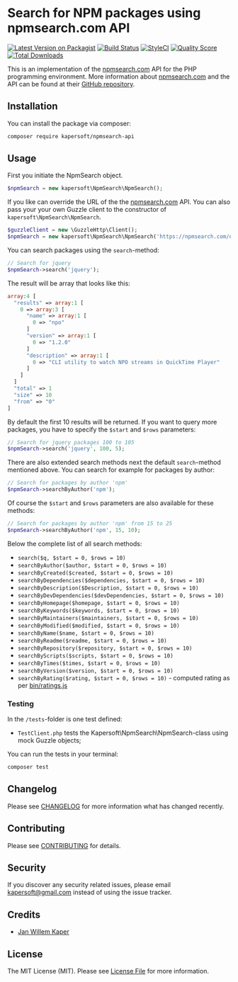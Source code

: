 # Search for NPM packages using npmsearch.com API

[![Latest Version on Packagist](https://img.shields.io/packagist/v/kapersoft/npmsearch-api.svg?style=flat-square)](https://packagist.org/packages/kapersoft/npmsearch-api)
[![Build Status](https://img.shields.io/travis/kapersoft/npmsearch-api/master.svg?style=flat-square)](https://travis-ci.org/kapersoft/npmsearch-api)
[![StyleCI](https://styleci.io/repos/125428771/shield?branch=master)](https://styleci.io/repos/125428771)
[![Quality Score](https://img.shields.io/scrutinizer/g/kapersoft/npmsearch-api.svg?style=flat-square)](https://scrutinizer-ci.com/g/kapersoft/npmsearch-api)
[![Total Downloads](https://img.shields.io/packagist/dt/kapersoft/npmsearch-api.svg?style=flat-square)](https://packagist.org/packages/kapersoft/npmsearch-api)

This is an implementation of the [npmsearch.com](https://npmsearch.com) API for the PHP programming environment. More information about [npmsearch.com](https://npmsearch.com) and the API can be found at their [GitHub repository](https://github.com/nodesource/npmsearch).
## Installation

You can install the package via composer:

```bash
composer require kapersoft/npmsearch-api
```

## Usage

First you initiate the NpmSearch object.

``` php
$npmSearch = new kapersoft\NpmSearch\NpmSearch();
```

If you like can override the URL of the the [npmsearch.com](https://npmsearch.com) API. You can also pass your your own Guzzle client to the constructor of `kapersoft\NpmSearch\NpmSearch`.

``` php
$guzzleClient = new \GuzzleHttp\Client();
$npmSearch = new kapersoft\NpmSearch\NpmSearch('https://npmsearch.com/query', $guzzleClient);
```

You can search packages using the `search`-method:

``` php
// Search for jquery
$npmSearch->search('jquery');
```

The result will be array that looks like this:

``` php
array:4 [
  "results" => array:1 [
    0 => array:3 [
      "name" => array:1 [
        0 => "npo"
      ]
      "version" => array:1 [
        0 => "1.2.0"
      ]
      "description" => array:1 [
        0 => "CLI utility to watch NPO streams in QuickTime Player"
      ]
    ]
  ]
  "total" => 1
  "size" => 10
  "from" => "0"
]
```

By default the first 10 results will be returned. If you want to query more packages, you have to specify the `$start` and `$rows` parameters:

``` php
// Search for jquery packages 100 to 105
$npmSearch->search('jquery', 100, 5);
```

There are also extended search methods next the default `search`-method mentioned above. You can search for example for packages by author:

``` php
// Search for packages by author 'npm'
$npmSearch->searchByAuthor('npm');
```

Of course the `$start` and `$rows` parameters are also available for these methods:

``` php
// Search for packages by author 'npm' from 15 to 25
$npmSearch->searchByAuthor('npm', 15, 10);
```

Below the complete list of all search methods:

- `search($q, $start = 0, $rows = 10)`
- `searchByAuthor($author, $start = 0, $rows = 10)`
- `searchByCreated($created, $start = 0, $rows = 10)`
- `searchByDependencies($dependencies, $start = 0, $rows = 10)`
- `searchByDescription($Description, $start = 0, $rows = 10)`
- `searchByDevDependencies($devDependencies, $start = 0, $rows = 10)`
- `searchByHomepage($homepage, $start = 0, $rows = 10)`
- `searchByKeywords($keywords, $start = 0, $rows = 10)`
- `searchByMaintainers($maintainers, $start = 0, $rows = 10)`
- `searchByModified($modified, $start = 0, $rows = 10)`
- `searchByName($name, $start = 0, $rows = 10)`
- `searchByReadme($readme, $start = 0, $rows = 10)`
- `searchByRepository($repository, $start = 0, $rows = 10)`
- `searchByScripts($scripts, $start = 0, $rows = 10)`
- `searchByTimes($times, $start = 0, $rows = 10)`
- `searchByVersion($version, $start = 0, $rows = 10)`
- `searchByRating($rating, $start = 0, $rows = 10)` - computed rating as per [bin/ratings.js](https://github.com/nodesource/npmsearch/blob/master/bin/rating.js)

### Testing
In the `/tests`-folder is one test defined:

- `TestClient.php` tests the Kapersoft\NpmSearch\NpmSearch-class using mock Guzzle objects;

You can run the tests in your terminal:

``` bash
composer test
```

## Changelog
Please see [CHANGELOG](CHANGELOG.md) for more information what has changed recently.

## Contributing
Please see [CONTRIBUTING](CONTRIBUTING.md) for details.

## Security
If you discover any security related issues, please email kapersoft@gmail.com instead of using the issue tracker.

## Credits
- [Jan Willem Kaper](https://github.com/kapersoft)

## License
The MIT License (MIT). Please see [License File](LICENSE.txt) for more information.
